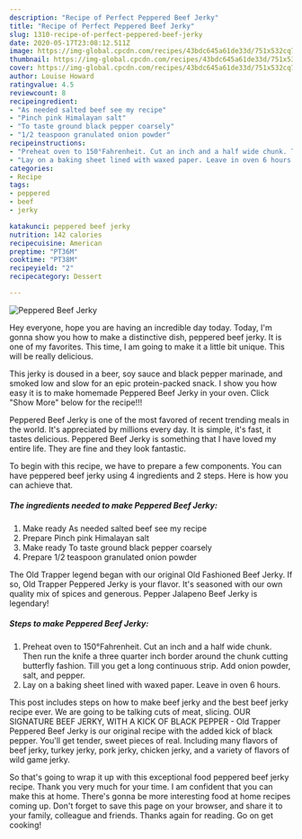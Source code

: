 ```yaml
---
description: "Recipe of Perfect Peppered Beef Jerky"
title: "Recipe of Perfect Peppered Beef Jerky"
slug: 1310-recipe-of-perfect-peppered-beef-jerky
date: 2020-05-17T23:08:12.511Z
image: https://img-global.cpcdn.com/recipes/43bdc645a61de33d/751x532cq70/peppered-beef-jerky-recipe-main-photo.jpg
thumbnail: https://img-global.cpcdn.com/recipes/43bdc645a61de33d/751x532cq70/peppered-beef-jerky-recipe-main-photo.jpg
cover: https://img-global.cpcdn.com/recipes/43bdc645a61de33d/751x532cq70/peppered-beef-jerky-recipe-main-photo.jpg
author: Louise Howard
ratingvalue: 4.5
reviewcount: 8
recipeingredient:
- "As needed salted beef see my recipe"
- "Pinch pink Himalayan salt"
- "To taste ground black pepper coarsely"
- "1/2 teaspoon granulated onion powder"
recipeinstructions:
- "Preheat oven to 150°Fahrenheit. Cut an inch and a half wide chunk. Then run the knife a three quarter inch border around the chunk cutting butterfly fashion. Till you get a long continuous strip. Add onion powder, salt, and pepper."
- "Lay on a baking sheet lined with waxed paper. Leave in oven 6 hours."
categories:
- Recipe
tags:
- peppered
- beef
- jerky

katakunci: peppered beef jerky 
nutrition: 142 calories
recipecuisine: American
preptime: "PT36M"
cooktime: "PT38M"
recipeyield: "2"
recipecategory: Dessert

---
```



![Peppered Beef Jerky](https://img-global.cpcdn.com/recipes/43bdc645a61de33d/751x532cq70/peppered-beef-jerky-recipe-main-photo.jpg)

Hey everyone, hope you are having an incredible day today. Today, I'm gonna show you how to make a distinctive dish, peppered beef jerky. It is one of my favorites. This time, I am going to make it a little bit unique. This will be really delicious.

This jerky is doused in a beer, soy sauce and black pepper marinade, and smoked low and slow for an epic protein-packed snack. I show you how easy it is to make homemade Peppered Beef Jerky in your oven. Click &#34;Show More&#34; below for the recipe!!!

Peppered Beef Jerky is one of the most favored of recent trending meals in the world. It's appreciated by millions every day. It is simple, it's fast, it tastes delicious. Peppered Beef Jerky is something that I have loved my entire life. They are fine and they look fantastic.


To begin with this recipe, we have to prepare a few components. You can have peppered beef jerky using 4 ingredients and 2 steps. Here is how you can achieve that.

<!--inarticleads1-->

##### The ingredients needed to make Peppered Beef Jerky:

1. Make ready As needed salted beef see my recipe
1. Prepare Pinch pink Himalayan salt
1. Make ready To taste ground black pepper coarsely
1. Prepare 1/2 teaspoon granulated onion powder


The Old Trapper legend began with our original Old Fashioned Beef Jerky. If so, Old Trapper Peppered Jerky is your flavor. It&#39;s seasoned with our own quality mix of spices and generous. Pepper Jalapeno Beef Jerky is legendary! 

<!--inarticleads2-->

##### Steps to make Peppered Beef Jerky:

1. Preheat oven to 150°Fahrenheit. Cut an inch and a half wide chunk. Then run the knife a three quarter inch border around the chunk cutting butterfly fashion. Till you get a long continuous strip. Add onion powder, salt, and pepper.
1. Lay on a baking sheet lined with waxed paper. Leave in oven 6 hours.


This post includes steps on how to make beef jerky and the best beef jerky recipe ever. We are going to be talking cuts of meat, slicing. OUR SIGNATURE BEEF JERKY, WITH A KICK OF BLACK PEPPER - Old Trapper Peppered Beef Jerky is our original recipe with the added kick of black pepper. You&#39;ll get tender, sweet pieces of real. Including many flavors of beef jerky, turkey jerky, pork jerky, chicken jerky, and a variety of flavors of wild game jerky. 

So that's going to wrap it up with this exceptional food peppered beef jerky recipe. Thank you very much for your time. I am confident that you can make this at home. There's gonna be more interesting food at home recipes coming up. Don't forget to save this page on your browser, and share it to your family, colleague and friends. Thanks again for reading. Go on get cooking!
